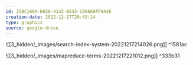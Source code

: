 ```yaml
---
id: 25BC169A-E030-4143-B543-C9A668FF9A4E
creation-date: 2022-12-17T20:43:14 
type: graphics
source: google-drive
---
```


![[3_hidden/_images/search-index-system-20221217214026.png]] ^1581ac

![[3_hidden/_images/mapreduce-terms-20221217221012.png]] ^333b31